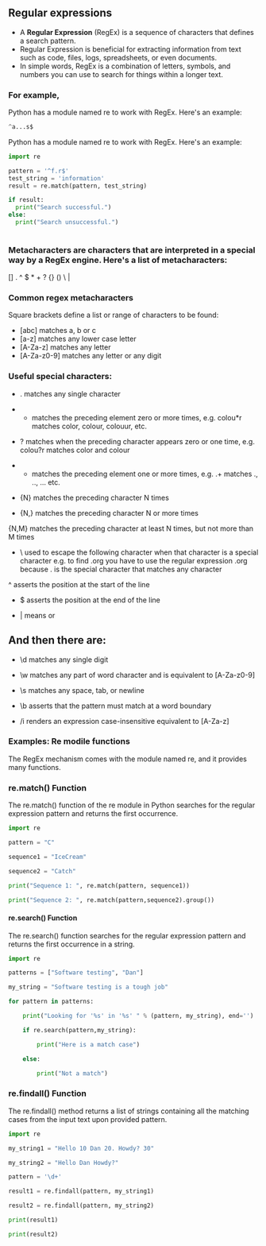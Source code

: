 ## Regular expressions

- A __Regular Expression__ (RegEx) is a sequence of characters that defines a search pattern. 
-  Regular Expression is beneficial for extracting information from text such as code, files, logs, spreadsheets, or even documents. 
- In simple words, RegEx is a combination of letters, symbols, and numbers you can use to search for things within a longer text. 
### For example,
Python has a module named re to work with RegEx. Here's an example:
```python
^a...s$
```

Python has a module named re to work with RegEx. Here's an example:

```python
import re

pattern = '^f.r$'
test_string = 'information'
result = re.match(pattern, test_string)

if result:
  print("Search successful.")
else:
  print("Search unsuccessful.")	
  
```
### Metacharacters are characters that are interpreted in a special way by a RegEx engine. Here's a list of metacharacters:

[] . ^ $ * + ? {} () \ |

### Common regex metacharacters
Square brackets define a list or range of characters to be found:

- [abc] matches a, b or c
- [a-z] matches any lower case letter
- [A-Za-z] matches any letter
- [A-Za-z0-9] matches any letter or any digit

### Useful special characters:

- . matches any single character

- * matches the preceding element zero or more times, e.g. colou*r matches color, colour, colouur, etc.

- ? matches when the preceding character appears zero or one time, e.g. colou?r matches color and colour

- + matches the preceding element one or more times, e.g. .+ matches ., .., ... etc.

- {N} matches the preceding character N times

- {N,} matches the preceding character N or more times

{N,M} matches the preceding character at least N times, but not more than M times

- \ used to escape the following character when that character is a special character e.g. to find .org you have to use the regular expression \.org because . is the special character that matches any character

^ asserts the position at the start of the line

- $ asserts the position at the end of the line

- | means or

## And then there are:

- \d matches any single digit

- \w matches any part of word character and is equivalent to [A-Za-z0-9]

- \s matches any space, tab, or newline

- \b asserts that the pattern must match at a word boundary

- /i renders an expression case-insensitive equivalent to [A-Za-z]

### Examples: Re modile functions
The RegEx mechanism comes with the module named re, and it provides many functions.

### re.match() Function

The re.match() function of the re module in Python searches for the regular expression pattern and returns the first occurrence. 

```python
import re

pattern = "C"

sequence1 = "IceCream"

sequence2 = "Catch"

print("Sequence 1: ", re.match(pattern, sequence1))

print("Sequence 2: ", re.match(pattern,sequence2).group())
```

#### re.search() Function

The re.search() function searches for the regular expression pattern and returns the first occurrence in a string.

```python
import re

patterns = ["Software testing", "Dan"]

my_string = "Software testing is a tough job"

for pattern in patterns:

    print("Looking for '%s' in '%s' " % (pattern, my_string), end='')

    if re.search(pattern,my_string):

        print("Here is a match case")

    else:

        print("Not a match")
```

### re.findall() Function

The re.findall() method returns a list of strings containing all the matching cases from the input text upon provided pattern.
```python
import re

my_string1 = "Hello 10 Dan 20. Howdy? 30"

my_string2 = "Hello Dan Howdy?"

pattern = '\d+'

result1 = re.findall(pattern, my_string1)

result2 = re.findall(pattern, my_string2)

print(result1)

print(result2)
```
